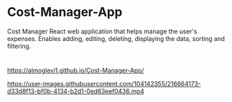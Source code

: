 # Cost-Manager-App
Cost Manager React web application that helps manage the user\'s expenses. Enables adding, editing, deleting, displaying the data, sorting and filtering.
#
https://almoglevi1.github.io/Cost-Manager-App/

https://user-images.githubusercontent.com/104142355/216664173-d33d8f13-bf0b-4134-b2d1-0ed63eef0436.mp4
